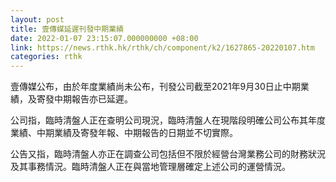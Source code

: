 ```yaml
---
layout: post
title: 壹傳媒延遲刊發中期業績
date: 2022-01-07 23:15:07.000000000 +08:00
link: https://news.rthk.hk/rthk/ch/component/k2/1627865-20220107.htm
categories: rthk
---
```


壹傳媒公布，由於年度業績尚未公布，刊發公司截至2021年9月30日止中期業績，及寄發中期報告亦已延遲。

公司指，臨時清盤人正在查明公司現況，臨時清盤人在現階段明確公司公布其年度業績、中期業績及寄發年報、中期報告的日期並不切實際。

公告又指，臨時清盤人亦正在調查公司包括但不限於經營台灣業務公司的財務狀況及其事務情況。臨時清盤人正在與當地管理層確定上述公司的運營情況。
